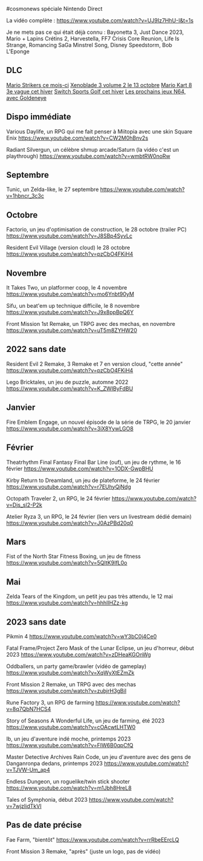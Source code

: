 #cosmonews spéciale Nintendo Direct

La vidéo complète : https://www.youtube.com/watch?v=UJ9Iz7HhU-I&t=1s

Je ne mets pas ce qui était déjà connu : Bayonetta 3, Just Dance 2023, Mario + Lapins Crétins 2, Harvestella, FF7 Crisis Core Reunion, Life Is Strange, Romancing SaGa Minstrel Song, Disney Speedstorm, Bob L'Eponge

## DLC

[Mario Strikers ce mois-ci](https://www.youtube.com/watch?v=JkBZN0DV_dQ)
[Xenoblade 3 volume 2 le 13 octobre](https://www.youtube.com/watch?v=iTAkQajwzHE)
[Mario Kart 8 3e vague cet hiver](https://www.youtube.com/watch?v=1ZSkBQvYaqk)
[Switch Sports Golf cet hiver](https://www.youtube.com/watch?v=Zu3tBfQCrlc)
[Les prochains jeux N64, avec Goldeneye](https://www.youtube.com/watch?v=4ukzUEn8suA)

## Dispo immédiate

Various Daylife, un RPG qui me fait penser à Miitopia avec une skin Square Enix
https://www.youtube.com/watch?v=CW2M0hBnv2s

Radiant Silvergun, un célèbre shmup arcade/Saturn (la vidéo c'est un playthrough)
https://www.youtube.com/watch?v=wmbtRW0noRw

## Septembre

Tunic, un Zelda-like, le 27 septembre
https://www.youtube.com/watch?v=1hbncr_3c3c

## Octobre

Factorio, un jeu d'optimisation de construction, le 28 octobre (trailer PC)
https://www.youtube.com/watch?v=J8SBp4SyvLc

Resident Evil Village (version cloud) le 28 octobre
https://www.youtube.com/watch?v=pzCbO4FKiH4

## Novembre

It Takes Two, un platformer coop, le 4 novembre
https://www.youtube.com/watch?v=mo6Ynbt90yM

Sifu, un beat'em up technique difficile, le 8 novembre
https://www.youtube.com/watch?v=J9x8ppBpQ6Y

Front Mission 1st Remake, un TRPG avec des mechas, en novembre
https://www.youtube.com/watch?v=uT5m8ZYHW20

## 2022 sans date

Resident Evil 2 Remake, 3 Remake et 7 en version cloud, "cette année"
https://www.youtube.com/watch?v=pzCbO4FKiH4

Lego Bricktales, un jeu de puzzle, automne 2022
https://www.youtube.com/watch?v=K_ZWIByFdBU

## Janvier

Fire Emblem Engage, un nouvel épisode de la série de TRPG, le 20 janvier
https://www.youtube.com/watch?v=3iX8YywLGO8

## Février

Theatrhythm Final Fantasy Final Bar Line (ouf), un jeu de rythme, le 16 février
https://www.youtube.com/watch?v=1ODX-GwpBHU

Kirby Return to Dreamland, un jeu de plateforme, le 24 février
https://www.youtube.com/watch?v=r7EUhyQjNdg

Octopath Traveler 2, un RPG, le 24 février
https://www.youtube.com/watch?v=Djs_sl2-P2k

Atelier Ryza 3, un RPG, le 24 février (lien vers un livestream dédié demain)
https://www.youtube.com/watch?v=J0AzPBd20q0

## Mars

Fist of the North Star Fitness Boxing, un jeu de fitness
https://www.youtube.com/watch?v=5QItK9IfL0o

## Mai

Zelda Tears of the Kingdom, un petit jeu pas très attendu, le 12 mai
https://www.youtube.com/watch?v=hhhlIHZz-kg

## 2023 sans date

Pikmin 4
https://www.youtube.com/watch?v=wY3bC0j4Ce0

Fatal Frame/Project Zero Mask of the Lunar Eclipse, un jeu d'horreur, début 2023
https://www.youtube.com/watch?v=zDHeaKGOnWg

Oddballers, un party game/brawler (vidéo de gameplay)
https://www.youtube.com/watch?v=XqWyXtEZmZk

Front Mission 2 Remake, un TRPG avec des mechas
https://www.youtube.com/watch?v=zubjrH3gBiI

Rune Factory 3, un RPG de farming
https://www.youtube.com/watch?v=8q7QbN7HCS4

Story of Seasons A Wonderful Life, un jeu de farming, été 2023
https://www.youtube.com/watch?v=cOAcwtLHTW0

Ib, un jeu d'aventure indé moche, printemps 2023
https://www.youtube.com/watch?v=FIW6B0qpCfQ

Master Detective Archives Rain Code, un jeu d'aventure avec des gens de Danganronpa dedans, printemps 2023
https://www.youtube.com/watch?v=TJVW-Um_ap4

Endless Dungeon, un roguelike/twin stick shooter
https://www.youtube.com/watch?v=m1Jbh8HreL8

Tales of Symphonia, début 2023
https://www.youtube.com/watch?v=7wjzIidTkVI

## Pas de date précise

Fae Farm, "bientôt"
https://www.youtube.com/watch?v=rrRbeEErcLQ

Front Mission 3 Remake, "après"
(juste un logo, pas de vidéo)
